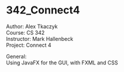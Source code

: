 # 342_Connect4
Author: Alex Tkaczyk\
Course: CS 342\
Instructor: Mark Hallenbeck\
Project: Connect 4

General:\
Using JavaFX for the GUI, with FXML and CSS
